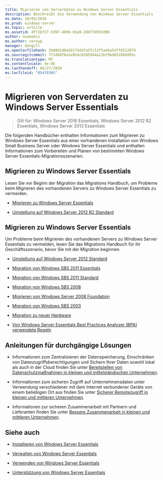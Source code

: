 ```yaml
---
title: Migrieren von Serverdaten zu Windows Server Essentials
description: Beschreibt die Verwendung von Windows Server Essentials
ms.date: 10/03/2016
ms.prod: windows-server
ms.topic: article
ms.assetid: dff2bf27-5d97-409b-81e8-286f7d933d90
author: nnamuhcs
ms.author: coreyp
manager: dongill
ms.openlocfilehash: 2b88d1d8a50174ddfa5fc53f5a46a54ff6512079
ms.sourcegitcommit: 771db070a3a924c8265944e21bf9bd85350dd93c
ms.translationtype: MT
ms.contentlocale: de-DE
ms.lasthandoff: 06/27/2020
ms.locfileid: "85470305"
---
```

# <a name="migrate-server-data-to-windows-server-essentials"></a>Migrieren von Serverdaten zu Windows Server Essentials

>Gilt für: Windows Server 2016 Essentials, Windows Server 2012 R2 Essentials, Windows Server 2012 Essentials

Die folgenden Handbücher enthalten Informationen zum Migrieren zu Windows Server Essentials aus einer vorhandenen Installation von Windows Small Business Server oder Windows Server Essentials und enthalten Informationen zum Vorbereiten und Planen von bestimmten Windows Server Essentials-Migrationsszenarien.

## <a name="migrate-to-windows-server-essentials"></a>Migrieren zu Windows Server Essentials
 Lesen Sie vor Beginn der Migration das Migrations Handbuch, um Probleme beim Migrieren des vorhandenen Servers zu Windows Server Essentials zu vermeiden.


-   [Migrieren zu Windows Server Essentials](Migrate-from-Previous-Versions-to-Windows-Server-Essentials-or-Windows-Server-Essentials-Experience.md)

-   [Umstellung auf Windows Server 2012 R2 Standard](Transition-from-Windows-Server-2012-R2-Essentials-to-Windows-Server-2012-R2-Standard.md)


## <a name="migrate-to-windows-server-essentials"></a>Migrieren zu Windows Server Essentials
 Um Probleme beim Migrieren des vorhandenen Servers zu Windows Server Essentials zu vermeiden, lesen Sie das Migrations Handbuch für ihr Geschäftsszenario, bevor Sie mit der Migration beginnen.


-   [Umstellung auf Windows Server 2012 Standard](Transition-from-Windows-Server-2012-Essentials-to-Windows-Server-2012-Standard.md)

-   [Migration von Windows SBS 2011 Essentials](Migrate-Windows-Small-Business-Server-2011-Essentials-to-Windows-Server-Essentials.md)

-   [Migration von Windows SBS 2011 Standard](Migrate-Windows-Small-Business-Server-2011-Standard-to-Windows-Server-Essentials.md)

-   [Migration von Windows SBS 2008](Migrate-Windows-Small-Business-Server-2008-to-Windows-Server-Essentials.md)

-   [Migrieren von Windows Server 2008 Foundation](Migrate-Windows-Server-2008-Foundation-to-Windows-Server-Essentials.md)

-   [Migration von Windows SBS 2003](Migrate-Windows-Small-Business-Server-2003-to-Windows-Server-Essentials.md)

-   [Migration zu neuer Hardware](Migrate-Windows-Server-Essentials-to-New-Hardware.md)

-   [Von Windows Server Essentials Best Practices Analyzer (BPA) verwendete Regeln](Rules-used-by-the-Windows-Server-Essentials-Best-Practices-Analyzer--BPA--Tool.md)


## <a name="end-to-end-solution-guides"></a>Anleitungen für durchgängige Lösungen

-    Informationen zum Zentralisieren der Datenspeicherung, Einschränken von Datenzugriffsberechtigungen und Sichern Ihrer Daten sowohl lokal als auch in der Cloud finden Sie unter [Bereitstellen von Datenschutzmaßnahmen in kleinen und mittelständischen Unternehmen](https://technet.microsoft.com/library/dn582043.aspx).

-    Informationen zum sicheren Zugriff auf Unternehmensdaten unter Verwendung verschiedener mit dem Internet verbundener Geräte von einem beliebigen Ort aus finden Sie unter [Sicherer Remotezugriff in kleinen und mittleren Unternehmen](https://technet.microsoft.com/library/dn629457.aspx).

-    Informationen zur sicheren Zusammenarbeit mit Partnern und Lieferanten finden Sie unter [Bessere Zusammenarbeit in kleinen und mittleren Unternehmen](https://technet.microsoft.com/library/dn747893.aspx).

## <a name="see-also"></a>Siehe auch

-   [Installieren von Windows Server Essentials](../install/Install-Windows-Server-Essentials.md)

-   [Verwalten von Windows Server Essentials](../manage/Manage-Windows-Server-Essentials.md)

-   [Verwenden von Windows Server Essentials](../use/Use-Windows-Server-Essentials.md)

-   [Unterstützung von Windows Server Essentials](../support/Support-Windows-Server-Essentials.md)
